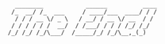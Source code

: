              ________            ______          ____
            /_  __/ /_  ___     / ____/___  ____/ / /
             / / / __ \/ _ \   / __/ / __ \/ __  / /
            / / / / / /  __/  / /___/ / / / /_/ /_/
           /_/ /_/ /_/\___/  /_____/_/ /_/\__,_(_)


